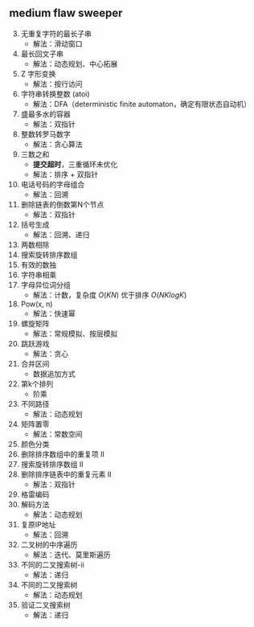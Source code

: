 ## medium flaw sweeper

3. 无重复字符的最长子串
   - 解法：滑动窗口
4. 最长回文子串
    - 解法：动态规划、中心拓展
5. Z 字形变换
    - 解法：按行访问
8. 字符串转换整数 (atoi)
    - 解法：DFA（deterministic finite automaton，确定有限状态自动机）
11. 盛最多水的容器
    - 解法：双指针
12. 整数转罗马数字
    - 解法：贪心算法
15. 三数之和
    - **提交超时**，三重循环未优化
    - 解法：排序 + 双指针
16. 电话号码的字母组合
    - 解法：回溯
19. 删除链表的倒数第N个节点
    - 解法：双指针
22. 括号生成
    - 解法：回溯、递归
29. 两数相除
33. 搜索旋转排序数组
36. 有效的数独
43. 字符串相乘
49. 字母异位词分组
    - 解法：计数，复杂度 $O(KN)$ 优于排序 $O(NKlogK)$
50. Pow(x, n)
    - 解法：快速幂
54. 螺旋矩阵
    - 解法：常规模拟、按层模拟
55. 跳跃游戏
    - 解法：贪心
56. 合并区间
    - 数据追加方式
60. 第k个排列
    - 阶乘
62. 不同路径
    - 解法：动态规划
73. 矩阵置零
    - 解法：常数空间
75. 颜色分类
80. 删除排序数组中的重复项 II
81. 搜索旋转排序数组 II
86. 删除排序链表中的重复元素 II
    - 解法：双指针
89. 格雷编码
91. 解码方法
    - 解法：动态规划
93. 复原IP地址
    - 解法：回溯
94. 二叉树的中序遍历
    - 解法：迭代、莫里斯遍历
95. 不同的二叉搜索树-ii
    - 解法：递归
96. 不同的二叉搜索树
    - 解法：动态规划
98. 验证二叉搜索树
    - 解法：递归

